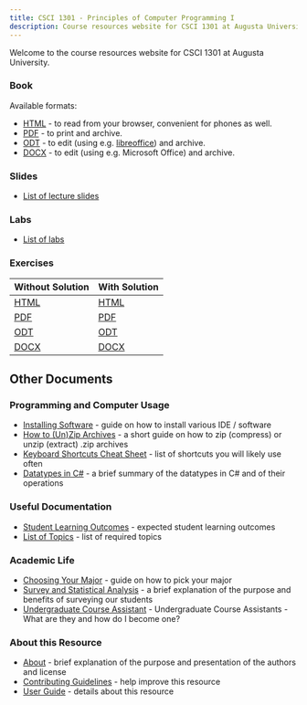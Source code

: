 ```yaml
---
title: CSCI 1301 - Principles of Computer Programming I
description: Course resources website for CSCI 1301 at Augusta University.
---
```


<!--
basic index page for pages website, this page makes some assumptions about paths
based on what is defined in the makefile, just be aware of that while editing -->

Welcome to the course resources website for CSCI 1301 at Augusta University.


### Book

Available formats:

 - [HTML](book.html) - to read from your browser, convenient for phones as well.
 - [PDF](book.pdf) - to print and archive.
 - [ODT](book.odt) - to edit (using e.g. [libreoffice](https://www.libreoffice.org/)) and archive.
 - [DOCX](book.docx) - to edit (using e.g. Microsoft Office) and archive.
 
### Slides

 - [List of lecture slides](slides.html) 

### Labs

- [List of labs](labs/)

### Exercises

Without Solution | With Solution
--- | --- 
[HTML](exercises.html) | [HTML](exercises_with_solutions.html)
[PDF](exercises.pdf)   | [PDF](exercises_with_solutions.pdf)
[ODT](exercises.odt)   | [ODT](exercises_with_solutions.odt)
[DOCX](exercises.docx) | [DOCX](exercises_with_solutions.docx) 


## Other Documents

### Programming and Computer Usage

- [Installing Software](software_install.html) - guide on how to install various IDE / software
- [How to (Un)Zip Archives](zip_guide.html) - a short guide on how to zip (compress) or unzip (extract) .zip archives
- [Keyboard Shortcuts Cheat Sheet](shortcuts.html) - list of shortcuts you will likely use often
- [Datatypes in C#](datatypes_in_csharp.html) - a brief summary of the datatypes in C# and of their operations

### Useful Documentation

- [Student Learning Outcomes](learning_outcomes.html) - expected student learning outcomes
- [List of Topics](topics_list.html) - list of required topics

### Academic Life

- [Choosing Your Major](choosing_major.html) - guide on how to pick your major       
- [Survey and Statistical Analysis](survey.html) - a brief explanation of the purpose and benefits of surveying our students
- [Undergraduate Course Assistant](uca.html) - Undergraduate Course Assistants  - What are they and how do I become one?

### About this Resource

- [About](about.html) - brief explanation of the purpose and presentation of the authors and license
- [Contributing Guidelines](contributing.html) - help improve this resource
- [User Guide](user_guide.html) - details about this resource

